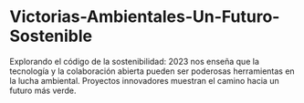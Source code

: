# Victorias-Ambientales-Un-Futuro-Sostenible
Explorando el código de la sostenibilidad: 2023 nos enseña que la tecnología y la colaboración abierta pueden ser poderosas herramientas en la lucha ambiental. Proyectos innovadores muestran el camino hacia un futuro más verde.

